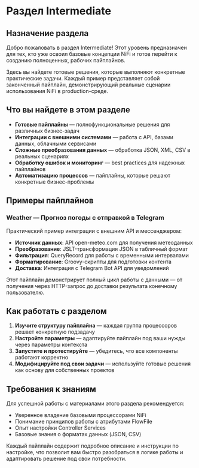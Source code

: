 # Раздел Intermediate

## Назначение раздела

Добро пожаловать в раздел Intermediate! Этот уровень предназначен для тех, кто уже освоил базовые концепции NiFi и готов перейти к созданию полноценных, рабочих пайплайнов.

Здесь вы найдете готовые решения, которые выполняют конкретные практические задачи. Каждый пример представляет собой законченный пайплайн, демонстрирующий реальные сценарии использования NiFi в production-среде.

## Что вы найдете в этом разделе

* **Готовые пайплайны** — полнофункциональные решения для различных бизнес-задач
* **Интеграции с внешними системами** — работа с API, базами данных, облачными сервисами
* **Сложные преобразования данных** — обработка JSON, XML, CSV в реальных сценариях
* **Обработку ошибок и мониторинг** — best practices для надежных пайплайнов
* **Автоматизацию процессов** — пайплайны, которые решают конкретные бизнес-проблемы

## Примеры пайплайнов

### Weather — Прогноз погоды с отправкой в Telegram

Практический пример интеграции с внешним API и мессенджером:

* **Источник данных**: API open-meteo.com для получения метеоданных
* **Преобразование**: JSLT-трансформация JSON в табличный формат
* **Фильтрация**: QueryRecord для работы с временными интервалами
* **Форматирование**: Groovy-скрипты для подготовки контента
* **Доставка**: Интеграция с Telegram Bot API для уведомлений

Этот пайплайн демонстрирует полный цикл работы с данными — от получения через HTTP-запрос до доставки результата конечному пользователю.

## Как работать с разделом

1. **Изучите структуру пайплайна** — каждая группа процессоров решает конкретную подзадачу
2. **Настройте параметры** — адаптируйте пайплайн под ваши нужды через параметры контекста
3. **Запустите и протестируйте** — убедитесь, что все компоненты работают корректно
4. **Модифицируйте под свои задачи** — используйте готовые решения как основу для собственных проектов

## Требования к знаниям

Для успешной работы с материалами этого раздела рекомендуется:
* Уверенное владение базовыми процессорами NiFi
* Понимание принципов работы с атрибутами FlowFile
* Опыт настройки Controller Services
* Базовые знания о форматах данных (JSON, CSV)

Каждый пайплайн содержит подробное описание и инструкции по настройке, что позволит вам быстро разобраться в логике работы и адаптировать решение под свои потребности.

